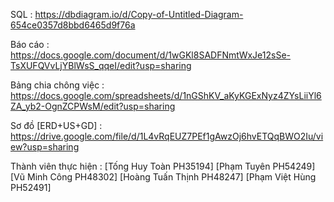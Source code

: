 SQL : 
https://dbdiagram.io/d/Copy-of-Untitled-Diagram-654ce0357d8bbd6465d9f76a

Báo cáo : 
https://docs.google.com/document/d/1wGKl8SADFNmtWxJe12sSe-TsXUFQVvLjYBlWsS_qqeI/edit?usp=sharing

Bảng chia chông việc : 
https://docs.google.com/spreadsheets/d/1nGShKV_aKyKGExNyz4ZYsLiiYl6ZA_yb2-OgnZCPWsM/edit?usp=sharing

Sơ đồ [ERD+US+GD] :
https://drive.google.com/file/d/1L4vRqEUZ7PEf1gAwzOj6hvETQqBWO2Iu/view?usp=sharing

Thành viên thực hiện :
[Tống Huy Toàn                  PH35194]
[Phạm Tuyên                       PH54249]
[Vũ Minh Công                   PH48302]
[Hoàng Tuấn Thịnh             PH48247]
[Phạm Việt Hùng                 PH52491]

